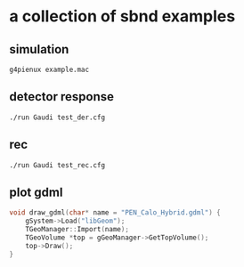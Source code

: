 # a collection of sbnd examples

## simulation

```
g4pienux example.mac
```

## detector response
```
./run Gaudi test_der.cfg
```

## rec
```
./run Gaudi test_rec.cfg
```

## plot gdml

```C++
void draw_gdml(char* name = "PEN_Calo_Hybrid.gdml") {
    gSystem->Load("libGeom");
    TGeoManager::Import(name);
    TGeoVolume *top = gGeoManager->GetTopVolume();
    top->Draw();
}
